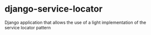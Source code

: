 # django-service-locator
Django application that allows the use of a light implementation of the service locator pattern
